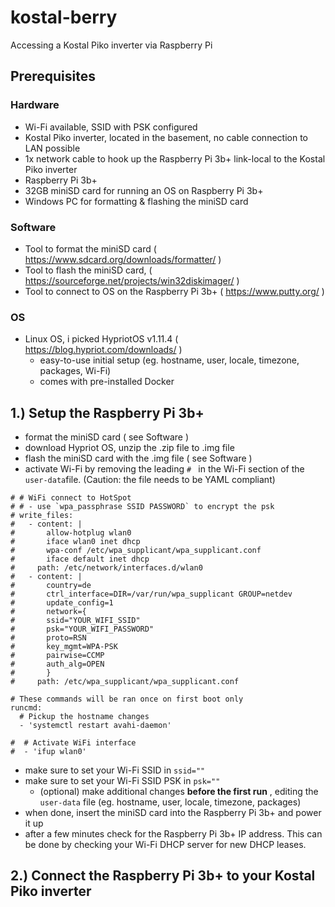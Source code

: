# kostal-berry
Accessing a Kostal Piko inverter via Raspberry Pi

## Prerequisites

### Hardware
- Wi-Fi available, SSID with PSK configured
- Kostal Piko inverter, located in the basement, no cable connection to LAN possible
- 1x network cable to hook up the Raspberry Pi 3b+ link-local to the Kostal Piko inverter
- Raspberry Pi 3b+
- 32GB miniSD card for running an OS on Raspberry Pi 3b+
- Windows PC for formatting & flashing the miniSD card

### Software
- Tool to format the miniSD card ( https://www.sdcard.org/downloads/formatter/ )
- Tool to flash the miniSD card, ( https://sourceforge.net/projects/win32diskimager/ )
- Tool to connect to OS on the Raspberry Pi 3b+ ( https://www.putty.org/ )

### OS
- Linux OS, i picked HypriotOS v1.11.4 ( https://blog.hypriot.com/downloads/ )
    - easy-to-use initial setup (eg. hostname, user, locale, timezone, packages, Wi-Fi)
    - comes with pre-installed Docker

## 1.) Setup the Raspberry Pi 3b+
- format the miniSD card ( see Software )
- download Hypriot OS, unzip the .zip file to .img file
- flash the miniSD card with the .img file ( see Software )
- activate Wi-Fi by removing the leading `# ` in the Wi-Fi section of the `user-data`file. (Caution: the file needs to be YAML compliant)
```
# # WiFi connect to HotSpot
# # - use `wpa_passphrase SSID PASSWORD` to encrypt the psk
# write_files:
#   - content: |
#       allow-hotplug wlan0
#       iface wlan0 inet dhcp
#       wpa-conf /etc/wpa_supplicant/wpa_supplicant.conf
#       iface default inet dhcp
#     path: /etc/network/interfaces.d/wlan0
#   - content: |
#       country=de
#       ctrl_interface=DIR=/var/run/wpa_supplicant GROUP=netdev
#       update_config=1
#       network={
#       ssid="YOUR_WIFI_SSID"
#       psk="YOUR_WIFI_PASSWORD"
#       proto=RSN
#       key_mgmt=WPA-PSK
#       pairwise=CCMP
#       auth_alg=OPEN
#       }
#     path: /etc/wpa_supplicant/wpa_supplicant.conf

# These commands will be ran once on first boot only
runcmd:
  # Pickup the hostname changes
  - 'systemctl restart avahi-daemon'

#  # Activate WiFi interface
#  - 'ifup wlan0'
```
- make sure to set your Wi-Fi SSID in `ssid=""`
- make sure to set your Wi-Fi SSID PSK in `psk=""`
    - (optional) make additional changes __before the first run__ , editing the `user-data` file (eg. hostname, user, locale, timezone, packages)
- when done, insert the miniSD card into the Raspberry Pi 3b+ and power it up
- after a few minutes check for the Raspberry Pi 3b+ IP address. This can be done by checking your Wi-Fi DHCP server for new DHCP leases.

## 2.) Connect the Raspberry Pi 3b+ to your Kostal Piko inverter


